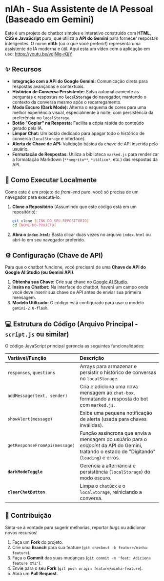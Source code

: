 # nIAh - Sua Assistente de IA Pessoal (Baseado em Gemini)

Este é um projeto de chatbot simples e interativo construído com **HTML, CSS e JavaScript** puro, que utiliza a **API do Gemini** para fornecer respostas inteligentes. O nome **nIAh** (ou o que você preferir!) representa uma assistente de IA moderna e útil.
Aqui esta um vídeo com a aplicação em uso: https://youtu.be/vdjNlg-rQjY

## ✨ Recursos

* **Integração com a API do Google Gemini:** Comunicação direta para respostas avançadas e contextuais.
* **Histórico de Conversa Persistente:** Salva automaticamente as perguntas e respostas no **`localStorage`** do navegador, mantendo o contexto da conversa mesmo após o recarregamento.
* **Modo Escuro (Dark Mode):** Alterna o esquema de cores para uma melhor experiência visual, especialmente à noite, com persistência da preferência no `localStorage`.
* **Botão "Copiar" na Resposta:** Facilita a cópia rápida do conteúdo gerado pela IA.
* **Limpar Chat:** Um botão dedicado para apagar todo o histórico de conversa (`localStorage` e interface).
* **Alerta de Chave de API:** Validação básica da chave de API inserida pelo usuário.
* **Formatação de Respostas:** Utiliza a biblioteca `marked.js` para renderizar a formatação Markdown (`**negrito**`, `*itálico*`, etc.) das respostas da API.

## 🚀 Como Executar Localmente

Como este é um projeto de *front-end* puro, você só precisa de um navegador para executá-lo.

1.  **Clone o Repositório** (Assumindo que este código está em um repositório):
    ```bash
    git clone [LINK-DO-SEU-REPOSITORIO]
    cd [NOME-DO-PROJETO]
    ```
2.  **Abra o `index.html`:**
    Basta clicar duas vezes no arquivo `index.html` ou abri-lo em seu navegador preferido.

## ⚙️ Configuração (Chave de API)

Para que o chatbot funcione, você precisará de uma **Chave de API do Google AI Studio (ou Gemini API)**.

1.  **Obtenha sua Chave:** Crie sua chave no [Google AI Studio](https://ai.google.dev/gemini-api/docs/api-key).
2.  **Insira no Chatbot:** Na interface do chatbot, haverá um campo onde você deve inserir sua chave de API antes de enviar sua primeira mensagem.
3.  **Modelo Utilizado:** O código está configurado para usar o modelo `gemini-2.0-flash`.

## 💻 Estrutura do Código (Arquivo Principal - `script.js` ou similar)

O código JavaScript principal gerencia as seguintes funcionalidades:

| Variável/Função | Descrição |
| :--- | :--- |
| `responses`, `questions` | Arrays para armazenar e persistir o histórico de conversas no `localStorage`. |
| `addMessage(text, sender)` | Cria e adiciona uma nova mensagem ao `chat-box`, formatando a resposta do bot com `marked.js`. |
| `showAlert(message)` | Exibe uma pequena notificação de alerta (usada para chaves inválidas). |
| `getResponseFromApi(message)` | Função assíncrona que envia a mensagem do usuário para o *endpoint* da API do Gemini, tratando o estado de "Digitando" (`loading`) e erros. |
| **`darkModeToggle`** | Gerencia a alternância e persistência (`localStorage`) do modo escuro. |
| **`clearChatButton`** | Limpa o `chatBox` e o `localStorage`, reiniciando a conversa. |

## 🤝 Contribuição

Sinta-se à vontade para sugerir melhorias, reportar *bugs* ou adicionar novos recursos!

1.  Faça um **Fork** do projeto.
2.  Crie uma **Branch** para sua feature (`git checkout -b feature/minha-feature`).
3.  Faça o **Commit** das suas mudanças (`git commit -m 'feat: Adiciona feature XYZ'`).
4.  Envie para o seu **Fork** (`git push origin feature/minha-feature`).
5.  Abra um **Pull Request**.
